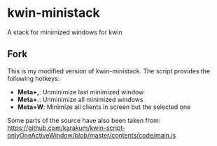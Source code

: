 # kwin-ministack

A stack for minimized windows for kwin

## Fork

This is my modified version of kwin-ministack. The script provides the following hotkeys:

- **Meta+,**: Unminimize last minimized window
- **Meta+.**: Unminimize all minimized windows
- **Meta+W**: Minimize all clients in screen but the selected one

Some parts of the source have also been taken from: https://github.com/karakum/kwin-script-onlyOneActiveWindow/blob/master/contents/code/main.js

